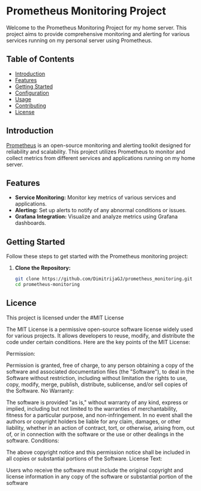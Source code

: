 # Prometheus Monitoring Project

Welcome to the Prometheus Monitoring Project for my home server. This project aims to provide comprehensive monitoring and alerting for various services running on my personal server using Prometheus.

## Table of Contents
- [Introduction](#introduction)
- [Features](#features)
- [Getting Started](#getting-started)
- [Configuration](#configuration)
- [Usage](#usage)
- [Contributing](#contributing)
- [License](#license)

## Introduction

[Prometheus](https://prometheus.io/) is an open-source monitoring and alerting toolkit designed for reliability and scalability. This project utilizes Prometheus to monitor and collect metrics from different services and applications running on my home server.

## Features

- **Service Monitoring:** Monitor key metrics of various services and applications.
- **Alerting:** Set up alerts to notify of any abnormal conditions or issues.
- **Grafana Integration:** Visualize and analyze metrics using Grafana dashboards.

## Getting Started

Follow these steps to get started with the Prometheus monitoring project:

1. **Clone the Repository:**
   ```bash
   git clone https://github.com/DimitrijaGJ/prometheus_monitoring.git
   cd prometheus-monitoring
   

## Licence

This project is licensed under the #MIT License

The MIT License is a permissive open-source software license widely used for various projects. It allows developers to reuse, modify, and distribute the code under certain conditions. Here are the key points of the MIT License:

Permission:

Permission is granted, free of charge, to any person obtaining a copy of the software and associated documentation files (the "Software"), to deal in the Software without restriction, including without limitation the rights to use, copy, modify, merge, publish, distribute, sublicense, and/or sell copies of the Software.
No Warranty:

The software is provided "as is," without warranty of any kind, express or implied, including but not limited to the warranties of merchantability, fitness for a particular purpose, and non-infringement. In no event shall the authors or copyright holders be liable for any claim, damages, or other liability, whether in an action of contract, tort, or otherwise, arising from, out of, or in connection with the software or the use or other dealings in the software.
Conditions:

The above copyright notice and this permission notice shall be included in all copies or substantial portions of the Software.
License Text:

Users who receive the software must include the original copyright and license information in any copy of the software or substantial portion of the software
